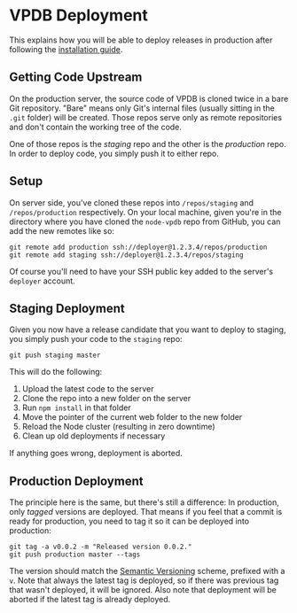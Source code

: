 # VPDB Deployment

This explains how you will be able to deploy releases in production after following the [installation guide](INSTALL.md).

## Getting Code Upstream

On the production server, the source code of VPDB is cloned twice in a bare Git repository. "Bare" means only Git's
internal files (usually sitting in the ``.git`` folder) will be created. Those repos serve only as remote repositories
and don't contain the working tree of the code.

One of those repos is the *staging* repo and the other is the *production* repo. In order to deploy code, you simply
push it to either repo.

## Setup

On server side, you've cloned these repos into ``/repos/staging`` and ``/repos/production`` respectively. On your local
machine, given you're in the directory where you have cloned the ``node-vpdb`` repo from GitHub, you can add the new
remotes like so:

	git remote add production ssh://deployer@1.2.3.4/repos/production
	git remote add staging ssh://deployer@1.2.3.4/repos/staging

Of course you'll need to have your SSH public key added to the server's ``deployer`` account.

## Staging Deployment

Given you now have a release candidate that you want to deploy to staging, you simply push your code to the ``staging``
repo:

	git push staging master

This will do the following:

1. Upload the latest code to the server
2. Clone the repo into a new folder on the server
3. Run ``npm install`` in that folder
4. Move the pointer of the current web folder to the new folder
5. Reload the Node cluster (resulting in zero downtime)
6. Clean up old deployments if necessary

If anything goes wrong, deployment is aborted.

## Production Deployment

The principle here is the same, but there's still a difference: In production, only *tagged* versions are deployed. That
means if you feel that a commit is ready for production, you need to tag it so it can be deployed into production:

	git tag -a v0.0.2 -m "Released version 0.0.2."
	git push production master --tags

The version should match the [Semantic Versioning](http://semver.org/) scheme, prefixed with a ``v``. Note that always
the latest tag is deployed, so if there was previous tag that wasn't deployed, it will be ignored. Also note that
deployment will be aborted if the latest tag is already deployed.

